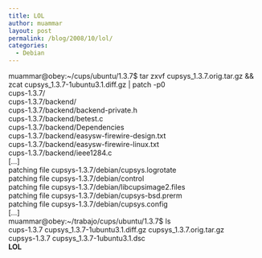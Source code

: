 ```yaml
---
title: LOL
author: muammar
layout: post
permalink: /blog/2008/10/lol/
categories:
  - Debian
---
```

muammar@obey:~/cups/ubuntu/1.3.7$ tar zxvf cupsys\_1.3.7.orig.tar.gz && zcat cupsys\_1.3.7-1ubuntu3.1.diff.gz | patch -p0  
cups-1.3.7/  
cups-1.3.7/backend/  
cups-1.3.7/backend/backend-private.h  
cups-1.3.7/backend/betest.c  
cups-1.3.7/backend/Dependencies  
cups-1.3.7/backend/easysw-firewire-design.txt  
cups-1.3.7/backend/easysw-firewire-linux.txt  
cups-1.3.7/backend/ieee1284.c  
[&#8230;]  
patching file cupsys-1.3.7/debian/cupsys.logrotate  
patching file cupsys-1.3.7/debian/control  
patching file cupsys-1.3.7/debian/libcupsimage2.files  
patching file cupsys-1.3.7/debian/cupsys-bsd.prerm  
patching file cupsys-1.3.7/debian/cupsys.config  
[&#8230;]  
muammar@obey:~/trabajo/cups/ubuntu/1.3.7$ ls  
cups-1.3.7 cupsys\_1.3.7-1ubuntu3.1.diff.gz cupsys\_1.3.7.orig.tar.gz  
cupsys-1.3.7 cupsys_1.3.7-1ubuntu3.1.dsc  
**LOL**